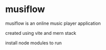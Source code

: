 # musiflow

musiflow is an online music player application

created using vite and mern stack

install node modules to run
